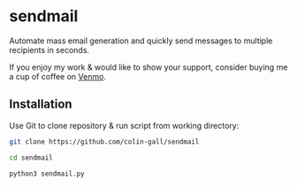 # sendmail
Automate mass email generation and quickly send messages to multiple recipients in seconds.

If you enjoy my work & would like to show your support, consider buying me a cup of coffee on [Venmo](https://venmo.com/code?user_id=1397160142700544485).

## Installation

Use Git to clone repository & run script from working directory:
```bash
git clone https://github.com/colin-gall/sendmail

cd sendmail

python3 sendmail.py
```
